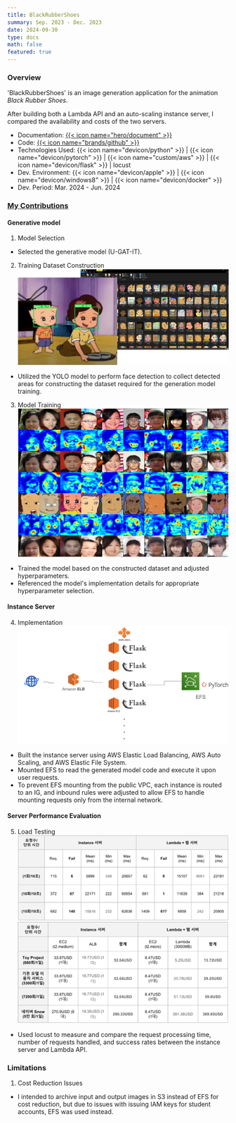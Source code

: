 ```yaml
---
title: BlackRubberShoes
summary: Sep. 2023 - Dec. 2023
date: 2024-09-30
type: docs
math: false
featured: true
---
```


### Overview

'BlackRubberShoes' is an image generation application for the animation *Black Rubber Shoes*.

After building both a Lambda API and an auto-scaling instance server, I compared the availability and costs of the two servers.

- Documentation: [{{< icon name="hero/document" >}}](BRS.pdf)
- Code: [{{< icon name="brands/github" >}}](https://github.com/rkdbq/BRS_server) 
- Technologies Used: {{< icon name="devicon/python" >}} | {{< icon name="devicon/pytorch" >}} | {{< icon name="custom/aws" >}} | {{< icon name="devicon/flask" >}} | locust
- Dev. Environment: {{< icon name="devicon/apple" >}} | {{< icon name="devicon/windows8" >}} | {{< icon name="devicon/docker" >}}
- Dev. Period: Mar. 2024 - Jun. 2024

### <u>My Contributions</u>

#### Generative model
1. Model Selection
- Selected the generative model (U-GAT-IT).
2. Training Dataset Construction
![img](preprocessing.png)
- Utilized the YOLO model to perform face detection to collect detected areas for constructing the dataset required for the generation model training.
3. Model Training
![img](training.png)
- Trained the model based on the constructed dataset and adjusted hyperparameters.
- Referenced the model's implementation details for appropriate hyperparameter selection.

#### Instance Server
4. Implementation
![img](diagram.jpg)
- Built the instance server using AWS Elastic Load Balancing, AWS Auto Scaling, and AWS Elastic File System.
- Mounted EFS to read the generated model code and execute it upon user requests.
- To prevent EFS mounting from the public VPC, each instance is routed to an IG, and inbound rules were adjusted to allow EFS to handle mounting requests only from the internal network.

#### Server Performance Evaluation
5. Load Testing
![img](traffic.jpg)
![img](cost.jpg)
- Used locust to measure and compare the request processing time, number of requests handled, and success rates between the instance server and Lambda API.


### Limitations
1. Cost Reduction Issues
- I intended to archive input and output images in S3 instead of EFS for cost reduction, but due to issues with issuing IAM keys for student accounts, EFS was used instead.
